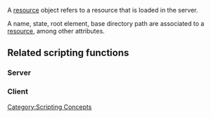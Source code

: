 A [resource](/docs/resource.md "wikilink") object refers to a resource that is loaded in the server.

A name, state, root element, base directory path are associated to a [resource](/docs/resource.md "wikilink"), among other attributes.

Related scripting functions
---------------------------

### Server

### Client

[Category:Scripting Concepts](/docs/category:scripting_concepts.md "wikilink")
